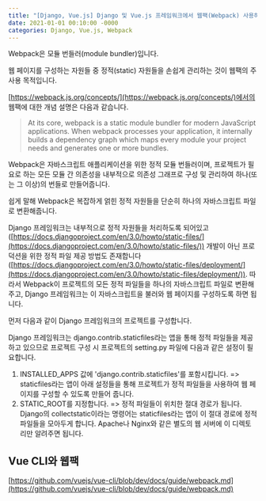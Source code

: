 ```yaml
---
title: "[Django, Vue.js] Django 및 Vue.js 프레임워크에서 웹팩(Webpack) 사용하기 1"
date: 2021-01-01 00:10:00 -0000
categories: Django, Vue.js, Webpack
---
```


Webpack은 모듈 번들러(module bundler)입니다.

웹 페이지를 구성하는 자원들 중 정적(static) 자원들을 손쉽게 관리하는 것이 웹팩의 주 사용 목적입니다.

[https://webpack.js.org/concepts/](https://webpack.js.org/concepts/)에서의 웹팩에 대한 개념 설명은 다음과 같습니다.

>
>At its core, webpack is a static module bundler for modern JavaScript applications. When webpack processes your application, it internally builds a dependency graph which maps every module your project needs and generates one or more bundles.

Webpack은 자바스크립트 애플리케이션을 위한 정적 모듈 번들러이며, 프로젝트가 필요로 하는 모든 모듈 간 의존성을 내부적으로 의존성 그래프로 구성 및 관리하여 하나(또는 그 이상)의 번들로 만들어줍니다.

쉽게 말해 Webpack은 복잡하게 얽힌 정적 자원들을 단순히 하나의 자바스크립트 파일로 변환해줍니다.

Django 프레임워크는 내부적으로 정적 자원들을 처리하도록 되어있고([https://docs.djangoproject.com/en/3.0/howto/static-files/](https://docs.djangoproject.com/en/3.0/howto/static-files/)) 개발이 아닌 프로덕션을 위한 정적 파일 제공 방법도 존재합니다([https://docs.djangoproject.com/en/3.0/howto/static-files/deployment/](https://docs.djangoproject.com/en/3.0/howto/static-files/deployment/)). 따라서 Webpack이 프로젝트의 모든 정적 파일들을 하나의 자바스크립트 파일로 변환해주고, Django 프레임워크는 이 자바스크립트을 불러와 웹 페이지를 구성하도록 하면 됩니다.

먼저 다음과 같이 Django 프레임워크의 프로젝트를 구성합니다.

Django 프레임워크는 django.contrib.staticfiles라는 앱을 통해 정적 파일들을 제공하고 있으므로 프로젝트 구성 시 프로젝트의 setting.py 파일에 다음과 같은 설정이 필요합니다.

1. INSTALLED_APPS 값에 'django.contrib.staticfiles'를 포함시킵니다. => staticfiles라는 앱이 아래 설정들을 통해 프로젝트가 정적 파일들을 사용하여 웹 페이지를 구성할 수 있도록 만들어 줍니다. 
2. STATIC_ROOT를 지정합니다. => 정적 파일들이 위치한 절대 경로가 됩니다. Django의 collectstatic이라는 명령어는 staticfiles라는 앱이 이 절대 경로에 정적 파일들을 모아두게 합니다. Apache나 Nginx와 같은 별도의 웹 서버에 이 디렉토리만 알려주면 됩니다.

## Vue CLI와 웹팩
[https://github.com/vuejs/vue-cli/blob/dev/docs/guide/webpack.md](https://github.com/vuejs/vue-cli/blob/dev/docs/guide/webpack.md)
